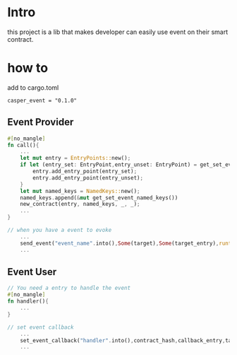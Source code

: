 # Intro

this project is a lib that makes developer can easily use event on their smart contract.

# how to
add to cargo.toml
```
casper_event = "0.1.0"
```

## Event Provider

```rust
#[no_mangle]
fn call(){
    ...
    let mut entry = EntryPoints::new();
    if let (entry_set: EntryPoint,entry_unset: EntryPoint) = get_set_event_entry(){
        entry.add_entry_point(entry_set);
        entry.add_entry_point(entry_unset);
    }
    let mut named_keys = NamedKeys::new();
    named_keys.append(&mut get_set_event_named_keys())
    new_contract(entry, named_keys, _, _);
    ...
}

// when you have a event to evoke
    ...
    send_event("event_name".into(),Some(target),Some(target_entry),runtime_args!{})
    ...
```

## Event User

```rust
// You need a entry to handle the event
#[no_mangle]
fn handler(){
    ...
}

// set event callback
    ...
    set_event_callback("handler".into(),contract_hash,callback_entry,target_hash);
    ...
```